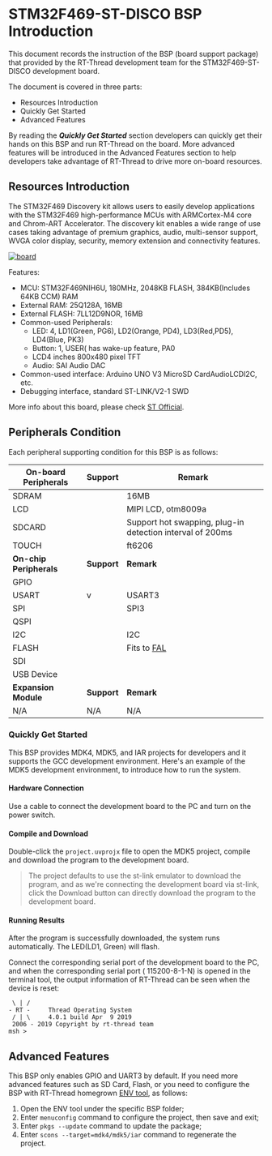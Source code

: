 # STM32F469-ST-DISCO BSP Introduction

[](README_zh.md) 

This document records the instruction of the BSP (board support package) that provided by the RT-Thread development team for the STM32F469-ST-DISCO development board.

The document is covered in three parts:

- Resources Introduction
- Quickly Get Started
- Advanced Features

By reading the ***Quickly Get Started*** section developers can quickly get their hands on this BSP and run RT-Thread on the board. More advanced features will be introduced in the Advanced Features section to help developers take advantage of RT-Thread to drive more on-board resources.

## Resources Introduction

The STM32F469 Discovery kit allows users to easily develop applications with the STM32F469 high-performance MCUs with ARMCortex-M4 core and Chrom-ART Accelerator. The discovery kit enables a wide range of use cases taking advantage of premium graphics, audio, multi-sensor support, WVGA color display, security, memory extension and connectivity features. 

[![board](https://github.com/RT-Thread/rt-thread/raw/master/bsp/stm32/stm32f469-st-disco/figures/board.png)](https://github.com/RT-Thread/rt-thread/blob/master/bsp/stm32/stm32f469-st-disco/figures/board.png)

Features:

- MCU: STM32F469NIH6U, 180MHz, 2048KB FLASH, 384KB(Includes 64KB CCM) RAM
- External RAM: 25Q128A, 16MB
- External FLASH: 7LL12D9NOR, 16MB
- Common-used Peripherals:
  - LED: 4, LD1(Green, PG6), LD2(Orange, PD4), LD3(Red,PD5), LD4(Blue, PK3)
  - Button: 1, USER( has wake-up feature, PA0
  - LCD4 inches 800x480 pixel TFT
  - Audio: SAI Audio DAC
- Common-used interface: Arduino UNO V3 MicroSD CardAudioLCDI2C, etc.
- Debugging interface, standard ST-LINK/V2-1 SWD 

More info about this board, please check [ST Official](https://www.st.com/en/evaluation-tools/32f469idiscovery.html). 

## Peripherals Condition

Each peripheral supporting condition for this BSP is as follows:

| **On-board Peripherals** | **Support** | Remark                                                    |
| ------------------------ | ----------- | --------------------------------------------------------- |
| SDRAM                    |            | 16MB                                                      |
| LCD                      |            | MIPI LCD, otm8009a                                        |
| SDCARD                   |            | Support hot swapping, plug-in detection interval of 200ms |
| TOUCH                    |            | ft6206                                                    |
| **On-chip Peripherals**  | **Support** | **Remark**                                                |
| GPIO                     |            |                                                           |
| USART                    | v           | USART3                                                    |
| SPI                      |            | SPI3                                                      |
| QSPI                     |            |                                                           |
| I2C                      |            | I2C                                                       |
| FLASH                    |            | Fits to [FAL](https://github.com/RT-Thread-packages/fal)  |
| SDI                      |            |                                                           |
| USB Device               |            |                                                           |
| **Expansion Module**     | **Support** | **Remark**                                                |
| N/A                      | N/A         | N/A                                                       |

### Quickly Get Started

This BSP provides MDK4, MDK5, and IAR projects for developers and it supports the GCC development environment. Here's an example of the MDK5 development environment, to introduce how to run the system.

#### Hardware Connection

Use a cable to connect the development board to the PC and turn on the power switch.

#### Compile and Download

Double-click the `project.uvprojx` file to open the MDK5 project, compile and download the program to the development board.

> The project defaults to use the st-link emulator to download the program, and as we're connecting the development board via st-link, click the Download button can directly download the program to the development board.

#### Running Results

After the program is successfully downloaded, the system runs automatically. The LED(LD1, Green) will flash. 

Connect the corresponding serial port of the development board to the PC, and when the corresponding serial port ( 115200-8-1-N) is opened in the terminal tool, the output information of RT-Thread can be seen when the device is reset:

```
 \ | /
- RT -     Thread Operating System
 / | \     4.0.1 build Apr  9 2019
 2006 - 2019 Copyright by rt-thread team
msh >
```

## **Advanced Features**

This BSP only enables GPIO and UART3 by default. If you need more advanced features such as SD Card, Flash, or you need to configure the BSP with RT-Thread homegrown [ENV tool](https://www.rt-thread.io/download.html?download=Env), as follows:

1. Open the ENV tool under the specific BSP folder;
2. Enter `menuconfig` command to configure the project, then save and exit;
3. Enter `pkgs --update` command to update the package;
4. Enter `scons --target=mdk4/mdk5/iar` command to regenerate the project.
